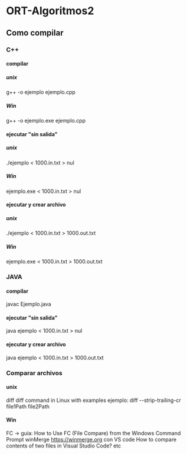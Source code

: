 # ORT-Algoritmos2

## Como compilar
### C++
#### compilar
##### unix
g++ -o ejemplo ejemplo.cpp
##### Win
g++ -o ejemplo.exe ejemplo.cpp


#### ejecutar "sin salida"
##### unix
./ejemplo < 1000.in.txt > nul 
##### Win
ejemplo.exe < 1000.in.txt > nul


#### ejecutar y crear archivo
##### unix
./ejemplo < 1000.in.txt > 1000.out.txt
##### Win
ejemplo.exe < 1000.in.txt > 1000.out.txt


### JAVA
#### compilar
javac Ejemplo.java
    
#### ejecutar "sin salida"
java ejemplo < 1000.in.txt > nul
    
#### ejecutar y crear archivo
java ejemplo < 1000.in.txt > 1000.out.txt


### Comparar archivos
#### unix
diff  diff command in Linux with examples 
ejemplo: diff --strip-trailing-cr file1Path file2Path 
#### Win
FC -> guia: How to Use FC (File Compare) from the Windows Command Prompt 
winMerge https://winmerge.org
con VS code How to compare contents of two files in Visual Studio Code? 
etc
